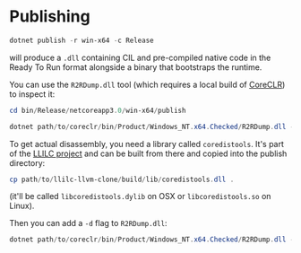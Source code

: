 # Publishing

```powershell
dotnet publish -r win-x64 -c Release
```

will produce a `.dll` containing CIL and pre-compiled native code in the Ready To Run format alongside a binary that bootstraps the runtime.

You can use the `R2RDump.dll` tool (which requires a local build of [CoreCLR](https://github.com/dotnet/coreclr)) to inspect it:

```powershell
cd bin/Release/netcoreapp3.0/win-x64/publish

dotnet path/to/coreclr/bin/Product/Windows_NT.x64.Checked/R2RDump.dll --in CoreCLR.ReadyToRun.dll
```

To get actual disassembly, you need a library called `coredistools`. It's part of the [LLILC project](https://github.com/dotnet/llilc) and can be built from there and copied into the publish directory:

```powershell
cp path/to/llilc-llvm-clone/build/lib/coredistools.dll . 
```

(it'll be called `libcoredistools.dylib` on OSX or `libcoredistools.so` on Linux).

Then you can add a `-d` flag to `R2RDump.dll`:

```powershell
dotnet path/to/coreclr/bin/Product/Windows_NT.x64.Checked/R2RDump.dll --in CoreCLR.ReadyToRun.dll -d
```
